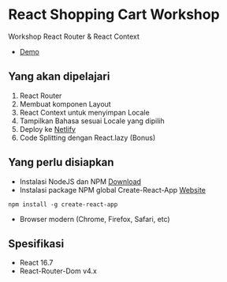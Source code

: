 # React Shopping Cart Workshop

Workshop React Router & React Context

- [Demo](hhttps://devcbali-react-router-workshop.netlify.com/)

## Yang akan dipelajari

1. React Router
2. Membuat komponen Layout
3. React Context untuk menyimpan Locale
4. Tampilkan Bahasa sesuai Locale yang dipilih
5. Deploy ke [Netlify](https://netlify.com)
6. Code Splitting dengan React.lazy (Bonus)

## Yang perlu disiapkan
- Instalasi NodeJS dan NPM [Download](https://nodejs.org/en/)
- Instalasi package NPM global Create-React-App [Website](https://facebook.github.io/create-react-app/)
```
npm install -g create-react-app
```
- Browser modern (Chrome, Firefox, Safari, etc)

## Spesifikasi
- React 16.7
- React-Router-Dom v4.x
